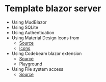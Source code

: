 # Template blazor server

- Using MudBlazor
- Using SQLite
- Using Authentication
- Using Material Design Icons from
  - [Source](https://www.nuget.org/packages/Bromix.MudBlazor.MaterialDesignIcons/7.0.96.43)
  - [Icons](https://pictogrammers.com/library/mdi/)
- Using Codebeam blazor extension
  - [Source](https://github.com/CodeBeamOrg/CodeBeam.MudBlazor.Extensions)
  - [Playground](https://codebeam-mudextensions.pages.dev/)
- Using File system access
  - [Source](https://github.com/KristofferStrube/Blazor.FileSystemAccess/tree/main)
